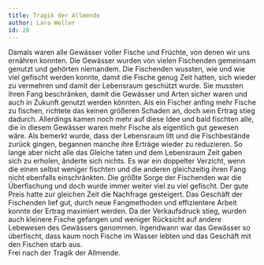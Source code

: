 ```yaml
---
title: Tragik der Allmende
author: Lara Weller
id: 20
---
```


Damals waren alle Gewässer voller Fische und Früchte, von denen wir uns
ernähren konnten. Die Gewässer wurden von vielen Fischenden gemeinsam genutzt
und gehörten niemandem. Die Fischenden wussten, wie und wie viel gefischt werden
konnte, damit die Fische genug Zeit hatten, sich wieder zu vermehren und
damit der Lebensraum geschützt wurde. Sie mussten ihren Fang beschränken, damit
die Gewässer und Arten sicher waren und auch in Zukunft genutzt werden
könnten. Als ein Fischer anfing mehr Fische zu fischen, richtete das keinen
größeren Schaden an, doch sein Ertrag stieg dadurch. Allerdings kamen noch
mehr auf diese Idee und bald fischten alle, die in diesem Gewässer waren mehr
Fische als eigentlich gut gewesen wäre. Als bemerkt wurde, dass der Lebensraum
litt und die Fischbestände zurück gingen, begannen manche ihre Erträge wieder
zu reduzieren. So lange aber nicht alle das Gleiche taten und dem Lebensraum
Zeit gaben sich zu erholen, änderte sich nichts. Es war ein doppelter
Verzicht, wenn die einen selbst weniger fischten und die anderen gleichzeitig
ihren Fang nicht ebenfalls einschränkten. Die größte Sorge der Fischenden
war die Überfischung und doch wurde immer weiter viel zu viel gefischt. Der
gute Preis hatte zur gleichen Zeit die Nachfrage gesteigert. Das Geschäft der
Fischenden lief gut, durch neue Fangmethoden und effizientere Arbeit konnte
der Ertrag maximiert werden. Da der Verkaufsdruck stieg, wurden auch kleinere
Fische gefangen und weniger Rücksicht auf andere Lebewesen des Gewässers genommen.
Irgendwann war das Gewässer so überfischt, dass kaum noch Fische im Wasser lebten und das Geschäft mit den Fischen starb aus.  
Frei nach der Tragik der Allmende.
